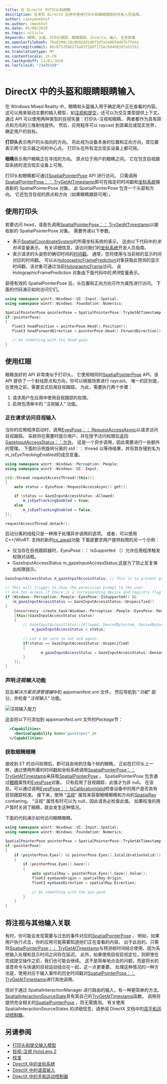 ```yaml
---
title: 在 DirectX 中打印头和眼睛
description: 在本机 DirectX 应用中使用打印头和眼睛跟踪的开发人员指南。
author: caseymeekhof
ms.author: cmeekhof
ms.date: 05/09/2019
ms.topic: article
keywords: 眼睛，头盔，打印头跟踪，眼睛跟踪，directx，输入，全息影像
ms.openlocfilehash: 78a6190c18c8b92dd1d6f3d7a340b54d07b7feea
ms.sourcegitcommit: 6bc6757b9b273a63f260f1716c944603dfa51151
ms.translationtype: MT
ms.contentlocale: zh-CN
ms.lasthandoff: 11/01/2019
ms.locfileid: "73435338"
---
```

# <a name="head-gaze-and-eye-gaze-input-in-directx"></a>DirectX 中的头盔和眼睛眼睛输入

在 Windows Mixed Reality 中，眼睛和头盔输入用于确定用户正在查看的内容。 这可以用来驱动主要的输入模型，如[注视和提交](gaze-and-commit.md)，还可以为交互类型提供上下文。 通过 API 可以使用两种类型的目视矢量：打印头-注视和眼睛。  两者都作为具有原点和方向的三维射线提供。 然后，应用程序可以 raycast 到其幕后或现实世界，确定用户的目标。

**打印头**表示用户的头指向的方向。 将此视为设备本身的位置和正向方向，其位置表示两个显示器之间的中心点。 打印头在所有混合现实设备上都可用。

**眼睛**表示用户眼睛正在寻找的方向。 原点位于用户的眼睛之间。  它在包含目视跟踪系统的混合现实设备上可用。

打印头和眼睛都可通过[SpatialPointerPose](https://docs.microsoft.com//uwp/api/Windows.UI.Input.Spatial.SpatialPointerPose) API 进行访问。 只需调用[SpatialPointerPose：： TryGetAtTimestamp](https://docs.microsoft.com//uwp/api/windows.ui.input.spatial.spatialpointerpose.trygetattimestamp)即可在指定的时间戳和[坐标系统](coordinate-systems-in-directx.md)接收新的 SpatialPointerPose 对象。 此 SpatialPointerPose 包含一个头部和方向。 它还包含目视的原点和方向（如果眼睛跟踪可用）。

## <a name="using-head-gaze"></a>使用打印头

若要访问 head，请首先调用[SpatialPointerPose：： TryGetAtTimestamp](https://docs.microsoft.com//uwp/api/windows.ui.input.spatial.spatialpointerpose.trygetattimestamp)以接收新的 SpatialPointerPose 对象。 需要传递以下参数。
 - 表示[SpatialCoordinateSystem](https://docs.microsoft.com//uwp/api/windows.perception.spatial.spatialcoordinatesystem)的所需坐标系统的表示。 这由以下代码中的*坐标系*变量表示。 有关详细信息，请访问我们的[坐标系统](coordinate-systems-in-directx.md)开发人员指南。
 - 表示请求的头姿势的确切时间的[时间戳](https://docs.microsoft.com//uwp/api/windows.graphics.holographic.holographicframeprediction.timestamp#Windows_Graphics_Holographic_HolographicFramePrediction_Timestamp)。  通常，您将使用与当前帧的显示时间对应的时间戳。 可以从[HolographicFramePrediction](https://docs.microsoft.com//uwp/api/Windows.Graphics.Holographic.HolographicFramePrediction)对象获取此预测的显示时间戳，该对象可通过当前[HolographicFrame](https://docs.microsoft.com//uwp/api/windows.graphics.holographic.holographicframe)访问。  此 HolographicFramePrediction 对象由下面代码中的*预测*变量表示。

 获得有效的 SpatialPointerPose 后，头位置和正向方向可作为属性进行访问。  下面的代码演示如何访问它们。

 ```cpp
using namespace winrt::Windows::UI::Input::Spatial;
using namespace winrt::Windows::Foundation::Numerics;

SpatialPointerPose pointerPose = SpatialPointerPose::TryGetAtTimestamp(coordinateSystem, prediction.Timestamp());
if (pointerPose)
{
    float3 headPosition = pointerPose.Head().Position();
    float3 headForwardDirection = pointerPose.Head().ForwardDirection();

    // Do something with the head-gaze
}
```

## <a name="using-eye-gaze"></a>使用红眼

眼睛良好的 API 非常类似于打印头。  它使用相同的[SpatialPointerPose](https://docs.microsoft.com//uwp/api/Windows.UI.Input.Spatial.SpatialPointerPose) API，该 API 提供了一个射线原点和方向，你可以根据场景进行 raycast。  唯一的区别是，在使用之前，需要显式启用目视跟踪。 为此，需要执行两个步骤：
1. 请求用户在应用中使用目视跟踪的权限。
2. 启用包清单中的 "注视输入" 功能。

### <a name="requesting-access-to-eye-gaze-input"></a>正在请求访问目视输入
当你的应用程序启动时，调用[EyesPose：： RequestAccessAsync](https://docs.microsoft.com//uwp/api/windows.perception.people.eyespose.requestaccessasync#Windows_Perception_People_EyesPose_RequestAccessAsync)以请求访问目视跟踪。 系统将在需要时提示用户，并在授予访问权限后返回[GazeInputAccessStatus：：允许](https://docs.microsoft.com//uwp/api/windows.ui.input.gazeinputaccessstatus)。 这是一个异步调用，因此需要进行一些额外的管理。 下面的示例旋转分离的 std：： thread 以等待结果，并将其存储到名为*m_isEyeTrackingEnabled*的成员变量。

```cpp
using namespace winrt::Windows::Perception::People;
using namespace winrt::Windows::UI::Input;

std::thread requestAccessThread([this]()
{
    auto status = EyesPose::RequestAccessAsync().get();

    if (status == GazeInputAccessStatus::Allowed)
        m_isEyeTrackingEnabled = true;
    else
        m_isEyeTrackingEnabled = false;
});

requestAccessThread.detach();

```
启动分离的线程只是一种用于处理异步调用的选项。  或者，可以使用C++/WinRT. 支持的新的[co_await](https://docs.microsoft.com//windows/uwp/cpp-and-winrt-apis/concurrency)功能
下面是要求用户提供权限的另一个示例：
-   仅当存在目视跟踪器时，EyesPose：： IsSupported （）允许应用程序触发权限对话框。
-   GazeInputAccessStatus m_gazeInputAccessStatus;这是为了防止反复弹出权限提示。

```cpp
GazeInputAccessStatus m_gazeInputAccessStatus; // This is to prevent popping up the permission prompt over and over again.

// This will trigger to show the permission prompt to the user.
// Ask for access if there is a corresponding device and registry flag did not disable it.
if (Windows::Perception::People::EyesPose::IsSupported() &&
   (m_gazeInputAccessStatus == GazeInputAccessStatus::Unspecified))
{ 
    Concurrency::create_task(Windows::Perception::People::EyesPose::RequestAccessAsync()).then(
    [this](GazeInputAccessStatus status)
    {
        // GazeInputAccessStatus::{Allowed, DeniedBySystem, DeniedByUser, Unspecified}
            m_gazeInputAccessStatus = status;
        
        // Let's be sure to not ask again.
        if(status == GazeInputAccessStatus::Unspecified)
        {
                m_gazeInputAccessStatus = GazeInputAccessStatus::DeniedBySystem;    
        }
    });
}

```


### <a name="declaring-the-gaze-input-capability"></a>声明*注视输入*功能

双击*解决方案资源管理器*中的 appxmanifest.xml 文件。  然后导航到 "*功能*" 部分，并检查 "*注视输入*" 功能。 

![注视输入能力](images/gaze-input-capability.png)

这会将以下行添加到 appxmanifest.xml 文件的*Package*节：
```xml
  <Capabilities>
    <DeviceCapability Name="gazeInput" />
  </Capabilities>
```

### <a name="getting-the-eye-gaze-ray"></a>获取眼睛眼睛
接收到 ET 的访问权限后，即可自由地抓住每个帧的眼睛。
正如在打印头上一样，通过使用所需的时间戳和坐标系统调用[SpatialPointerPose：： TryGetAtTimestamp](https://docs.microsoft.com//uwp/api/windows.ui.input.spatial.spatialpointerpose.trygetattimestamp)来获取[SpatialPointerPose](https://docs.microsoft.com//uwp/api/Windows.UI.Input.Spatial.SpatialPointerPose) 。 SpatialPointerPose 包含通过[眼睛](https://docs.microsoft.com//uwp/api/windows.ui.input.spatial.spatialpointerpose.eyes)属性的[EyesPose](https://docs.microsoft.com//uwp/api/windows.perception.people.eyespose)对象。 只有启用了目视跟踪，此值才为非 null。 在该处，可以通过调用[EyesPose：： IsCalibrationValid](https://docs.microsoft.com//uwp/api/windows.perception.people.eyespose.iscalibrationvalid#Windows_Perception_People_EyesPose_IsCalibrationValid)检查设备中的用户是否具有目视跟踪校准。  接下来，使用 "[注视](https://docs.microsoft.com//uwp/api/windows.perception.people.eyespose.gaze#Windows_Perception_People_EyesPose_Gaze)" 属性来获取眼睛眼睛和方向的[SpatialRay](https://docs.microsoft.com//uwp/api/windows.perception.spatial.spatialray) contianing。 "注视" 属性有时可以为 null，因此请务必检查此值。 如果校准的用户暂时关闭了眼睛，就会发生这种情况。

下面的代码演示如何访问眼睛眼睛。

```cpp
using namespace winrt::Windows::UI::Input::Spatial;
using namespace winrt::Windows::Foundation::Numerics;

SpatialPointerPose pointerPose = SpatialPointerPose::TryGetAtTimestamp(coordinateSystem, prediction.Timestamp());
if (pointerPose)
{
    if (pointerPose.Eyes() && pointerPose.Eyes().IsCalibrationValid())
    {
        if (pointerPose.Eyes().Gaze())
        {
            auto spatialRay = pointerPose.Eyes().Gaze().Value();
            float3 eyeGazeOrigin = spatialRay.Origin;
            float3 eyeGazeDirection = spatialRay.Direction;
            
            // Do something with the eye-gaze
        }
    }
}

```

## <a name="correlating-gaze-with-other-inputs"></a>将注视与其他输入关联

有时，你可能会发现需要与过去的事件对应的[SpatialPointerPose](https://docs.microsoft.com//uwp/api/windows.ui.input.spatial.spatialpointerpose) 。 例如，如果用户执行点击，你的应用可能需要知道他们正在查看的内容。 出于此目的，只需将[SpatialPointerPose：： TryGetAtTimestamp](https://docs.microsoft.com//uwp/api/windows.ui.input.spatial.spatialpointerpose.trygetattimestamp)与预测帧时间结合使用，因为系统输入处理和显示时间之间存在延迟。 此外，如果使用目视目视定位，则即使在完成提交操作之前，我们也可能会继续。 这不是简单地点击的问题，而是将长的语音命令与快速的目视运动组合在一起，这一点更重要。 处理这种情况的一种方法是，使用对应于输入事件的历史时间戳对[SpatialPointerPose：： TryGetAtTimestamp](https://docs.microsoft.com//uwp/api/windows.ui.input.spatial.spatialpointerpose.trygetattimestamp)进行其他调用。  

但对于通过 SpatialInteractionManager 进行路由的输入，有一种更简单的方法。 [SpatialInteractionSourceState](https://docs.microsoft.com//uwp/api/windows.ui.input.spatial.spatialinteractionsourcestate)具有其自己的[TryGetAtTimestamp](https://docs.microsoft.com//uwp/api/windows.ui.input.spatial.spatialinteractionsourcestate.trygetpointerpose)函数。 调用将提供完全相关的[SpatialPointerPose](https://docs.microsoft.com//uwp/api/windows.ui.input.spatial.spatialpointerpose) ，而无需猜测。 有关使用 SpatialInteractionSourceStates 的详细信息，请参阅 DirectX 文档中的[双手和运动控制器](hands-and-motion-controllers-in-directx.md)。

## <a name="see-also"></a>另请参阅
* [打印头和提交输入模型](gaze-and-commit.md)
* [目视-注视 HoloLens 2](eye-tracking.md)
* [校准](calibration.md)
* [DirectX 中的坐标系统](coordinate-systems-in-directx.md)
* [DirectX 中的语音输入](voice-input-in-directx.md)
* [DirectX 中的手和运动控制器](hands-and-motion-controllers-in-directx.md)
